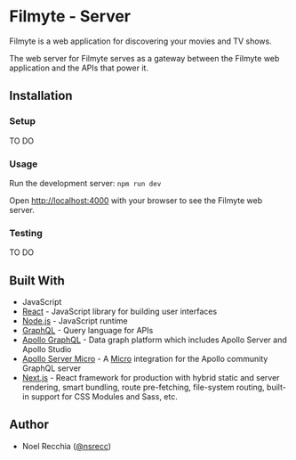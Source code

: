 # Filmyte - Server

Filmyte is a web application for discovering your movies and TV shows.

The web server for Filmyte serves as a gateway between the Filmyte web application and the APIs that power it.

## Installation

### Setup

TO DO

### Usage

Run the development server: `npm run dev`

Open [http://localhost:4000](http://localhost:4000) with your browser to see the Filmyte web server.

### Testing

TO DO

## Built With

* JavaScript
* [React](https://reactjs.org/) - JavaScript library for building user interfaces
* [Node.js](https://nodejs.org/en/) - JavaScript runtime
* [GraphQL](https://graphql.org/) - Query language for APIs
* [Apollo GraphQL](https://www.apollographql.com/) - Data graph platform which includes Apollo Server and Apollo Studio
* [Apollo Server Micro](https://github.com/apollographql/apollo-server/tree/main/packages/apollo-server-micro) - A [Micro](https://github.com/vercel/micro) integration for the Apollo community GraphQL server 
* [Next.js](https://nextjs.org/) - React framework for production with hybrid static and server rendering, smart bundling, route pre-fetching, file-system routing, built-in support for CSS Modules and Sass, etc.

## Author

* Noel Recchia ([@nsrecc](https://github.com/nsrecc))
